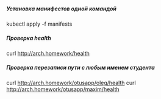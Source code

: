 ##### Установка манифестов одной командой
kubectl apply -f manifests

##### Проверка health
curl http://arch.homework/health

##### Проверка перезаписи пути с любым именем студента
curl http://arch.homework/otusapp/oleg/health
curl http://arch.homework/otusapp/maxim/health